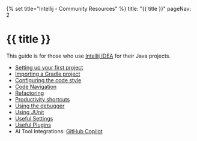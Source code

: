 {% set title="Intellij - Community Resources" %}
<frontmatter>
  title: "{{ title }}"
  pageNav: 2
</frontmatter>

<include src="../common/common-fragments.md#wip-warning" />

# {{ title }}

This guide is for those who use [Intellij IDEA](https://www.jetbrains.com/idea/) for their Java projects.

<div id="idea-sub-topics">

* [Setting up your first project](tutorials/intellijProjectSetup.html)
* [Importing a Gradle project](tutorials/intellijImportGradleProject.html)
* [Configuring the code style](tutorials/intellijCodeStyle.html)
* [Code Navigation](tutorials/intellijCodeNavigation.html)
* [Refactoring](tutorials/intellijRefactoring.html)
* [Productivity shortcuts](tutorials/intellijProductivityShortcuts.html)
* [Using the debugger](tutorials/intellijDebugger.html)
* [Using JUnit](tutorials/intellijJUnit.html)
* [Useful Settings](tutorials/intellijUsefulSettings.html)
* [Useful Plugins](tutorials/intellijUsefulPlugins.html)
* AI Tool Integrations: [GitHub Copilot](tutorials/intellijCopilot.html)
</div>
